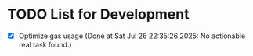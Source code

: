 # TODO List for Development

- [x] Optimize gas usage  (Done at Sat Jul 26 22:35:26 2025: No actionable real task found.)